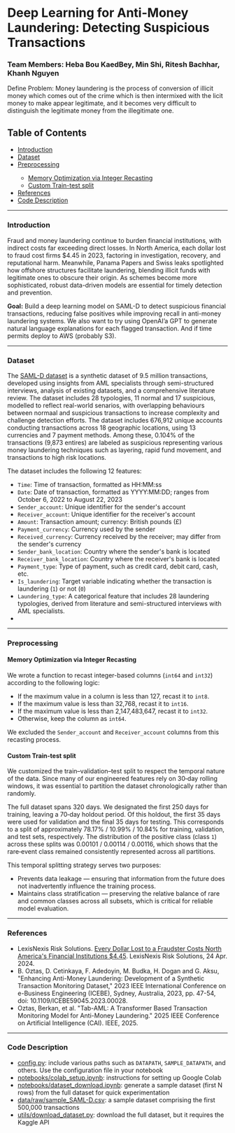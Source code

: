 <h1> Deep Learning for Anti-Money Laundering: Detecting Suspicious Transactions </h1>

<h3>Team Members: Heba Bou KaedBey, Min Shi, Ritesh Bachhar, Khanh Nguyen </h3>

Define Problem: Money laundering is the process of conversion of illicit money which comes out of the crime which is then intermixed with the licit money to make appear legitimate, and it becomes very difficult to distinguish the legitimate money from the illegitimate one.



<h2 id="Table-of-Contents">Table of Contents</h2>

<ul>
    <li><a href="#Introduction">Introduction</a></li>
    <li><a href="#Dataset">Dataset</a></li>
    <li><a href="#Preprocessing">Preprocessing</a></li>
        <ul>
            <li><a href="#Recasting">Memory Optimization via Integer Recasting</a></li>
            <li><a href="#Train-Test-split">Custom Train-test split</a></li>
        </ul>
    <li><a href="#References">References</a></li>
    <li><a href="#Code-Description">Code Description</a></li>
</ul>

---

<h3 id="Introduction">Introduction</h3>

Fraud and money laundering continue to burden financial institutions, with indirect costs far exceeding direct losses. In North America, each dollar lost to fraud cost firms $4.45 in 2023, factoring in investigation, recovery, and reputational harm. Meanwhile, Panama Papers and Swiss leaks spotlighted how offshore structures facilitate laundering, blending illicit funds with legitimate ones to obscure their origin. As schemes become more sophisticated, robust data-driven models are essential for timely detection and prevention.

**Goal:** Build a deep learning model on SAML-D to detect suspicious financial transactions, reducing false positives while improving recall in anti-money laundering systems. We also want to try using OpenAI’a GPT to generate natural language explanations for each flagged transaction. And if time permits deploy to AWS (probably S3).

---

<h3 id="Dataset">Dataset</h3>

The <a href="https://www.kaggle.com/datasets/berkanoztas/synthetic-transaction-monitoring-dataset-aml/data">SAML-D dataset</a> is a synthetic dataset of 9.5 million transactions, developed using insights from AML specialists through semi-structured interviews, analysis of existing datasets, and a comprehensive literature review. The dataset includes 28 typologies, 11 normal and 17 suspicious, modelled to reflect real-world senarios, with overlapping behaviours between normaal and suspicious transactions to increase complexity and challenge detection efforts. The dataset includes 676,912 unique accounts conducting transactions across 18 geographic locations, using 13 currencies and 7 payment methods. Among these, 0.104% of the transactions (9,873 entires) are labeled as suspicious representing various money laundering techniques such as layering, rapid fund movement, and transactions to high risk locations.

The dataset includes the following 12 features:

- `Time`: Time of transaction, formatted as HH:MM:ss
- `Date`: Date of transaction, formatted as YYYY:MM:DD; ranges from October 6, 2022 to August 22, 2023
- `Sender_account`: Unique identifier for the sender's account
- `Receiver_account`: Unique identifier for the receiver's account
- `Amount`: Transaction amount; currency: British pounds (£)
- `Payment_currency`: Currency used by the sender
- `Received_currency`: Currency received by the receiver; may differ from the sender's currency
- `Sender_bank_location`: Country where the sender's bank is located
- `Receiver_bank_location`: Country where the receiver's bank is located
- `Payment_type`: Type of payment, such as credit card, debit card, cash, etc.
- `Is_laundering`: Target variable indicating whether the transaction is laundering (`1`) or not (`0`)
- `Laundering_type`: A categorical feature that includes 28 laundering typologies, derived from literature and semi-structured interviews with AML specialists.
- 
---

<h3 id="Preprocessing">Preprocessing</h3>

<h4 id="Recasting">Memory Optimization via Integer Recasting</h4>

We wrote a function to recast integer-based columns (`int64` and `int32`) according to the following logic:

- If the maximum value in a column is less than 127, recast it to `int8`.
- If the maximum value is less than 32,768, recast it to `int16`.
- If the maximum value is less than 2,147,483,647, recast it to `int32`.
- Otherwise, keep the column as `int64`.

We excluded the `Sender_account` and `Receiver_account` columns from this recasting process.

<h4 id="Train-Test-split">Custom Train-test split</h4>

We customized the train–validation–test split to respect the temporal nature of the data. Since many of our engineered features rely on 30‑day rolling windows, it was essential to partition the dataset chronologically rather than randomly.

The full dataset spans 320 days. We designated the first 250 days for training, leaving a 70‑day holdout period. Of this holdout, the first 35 days were used for validation and the final 35 days for testing. This corresponds to a split of approximately 78.17% / 10.99% / 10.84% for training, validation, and test sets, respectively. The distribution of the positive class (class `1`) across these splits was 0.00101 / 0.00114 / 0.00116, which shows that the rare‑event class remained consistently represented across all partitions.

This temporal splitting strategy serves two purposes:
- Prevents data leakage — ensuring that information from the future does not inadvertently influence the training process.
- Maintains class stratification — preserving the relative balance of rare and common classes across all subsets, which is critical for reliable model evaluation.

---

<h3 id="References">References</h3>
<ul>
<li>LexisNexis Risk Solutions. <a href=https://risk.lexisnexis.com/about-us/press-room/press-release/20240424-tcof-financial-services-lending>Every Dollar Lost to a Fraudster Costs North America's Financial Institutions $4.45</a>. LexisNexis Risk Solutions, 24 Apr. 2024.</li>
<li> B. Oztas, D. Cetinkaya, F. Adedoyin, M. Budka, H. Dogan and G. Aksu, "Enhancing Anti-Money Laundering: Development of a Synthetic Transaction Monitoring Dataset," 2023 IEEE International Conference on e-Business Engineering (ICEBE), Sydney, Australia, 2023, pp. 47-54, doi: 10.1109/ICEBE59045.2023.00028.</li>
<li>Oztas, Berkan, et al. "Tab-AML: A Transformer Based Transaction Monitoring Model for Anti-Money Laundering." 2025 IEEE Conference on Artificial Intelligence (CAI). IEEE, 2025.</li>
</ul>


---

<h3 id="Code-Description">Code Description</h3>

- [config.py](https://github.com/hebabkb/Deep-Learning-for-Anti-Money-Laundering-Detecting-Suspicious-Transactions/blob/main/config.py): include various paths such as `DATAPATH`, `SAMPLE_DATAPATH`, and others. Use the configuration file in your notebook
- [notebooks/colab_setup.ipynb](https://github.com/hebabkb/Deep-Learning-for-Anti-Money-Laundering-Detecting-Suspicious-Transactions/blob/main/notebooks/colab_setup.ipynb): instructions for setting up Google Colab
- [notebooks/dataset_download.ipynb](https://github.com/hebabkb/Deep-Learning-for-Anti-Money-Laundering-Detecting-Suspicious-Transactions/blob/main/notebooks/dataset_download.ipynb): generate a sample dataset (first N rows) from the full dataset for quick experimentation
- [data/raw/sample_SAML-D.csv](https://github.com/hebabkb/Deep-Learning-for-Anti-Money-Laundering-Detecting-Suspicious-Transactions/blob/main/data/raw/sample_SAML-D.csv): a sample dataset comprising the first 500,000 transactions
- [utils/download_dataset.py](https://github.com/hebabkb/Deep-Learning-for-Anti-Money-Laundering-Detecting-Suspicious-Transactions/blob/main/utils/download_dataset.py): download the full dataset, but it requires the Kaggle API
